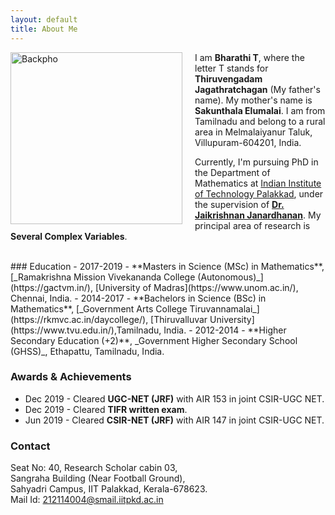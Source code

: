 ```yaml
---
layout: default
title: About Me
---
```


<img src="Backpho.png" alt="Backpho" style="float: left; margin-right: 20px; width: 275px;"/> 
I am <b>Bharathi T</b>, where the letter T stands for <b>Thiruvengadam Jagathratchagan</b> (My father's name). My mother's name is <b>Sakunthala Elumalai</b>. I am from Tamilnadu and belong to a rural area in Melmalaiyanur Taluk, Villupuram-604201, India. 

Currently, I'm pursuing PhD in the Department of Mathematics at [Indian Institute of Technology Palakkad](https://iitpkd.ac.in/), under the supervision of [**Dr. Jaikrishnan Janardhanan**](https://jaikrishnanj.github.io/). My principal area of research is **Several Complex Variables**.

<br/> 
### Education 
- 2017-2019 - **Masters in Science (MSc) in Mathematics**, [_Ramakrishna Mission Vivekananda College (Autonomous)_](https://gactvm.in/), [University of Madras](https://www.unom.ac.in/), Chennai, India.
- 2014-2017 - **Bachelors in Science (BSc) in Mathematics**, [_Government Arts College Tiruvannamalai_](https://rkmvc.ac.in/daycollege/), [Thiruvalluvar University](https://www.tvu.edu.in/),Tamilnadu, India.
- 2012-2014 - **Higher Secondary Education (+2)**, _Government Higher Secondary School (GHSS)_, Ethapattu, Tamilnadu, India.

### Awards & Achievements
- Dec 2019 - Cleared **UGC-NET (JRF)** with AIR 153 in joint CSIR-UGC NET.  
- Dec 2019 - Cleared **TIFR written exam**.
- Jun 2019  - Cleared  **CSIR-NET (JRF)** with AIR 147 in joint CSIR-UGC NET. 

### Contact
Seat No: 40, Research Scholar cabin 03, <br/>
Sangraha Building (Near Football Ground),
<br/> Sahyadri Campus, IIT Palakkad, Kerala-678623.
<br/> Mail Id: [212114004@smail.iitpkd.ac.in](mailto:212114004@smail.iitpkd.ac.in)
